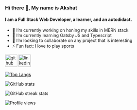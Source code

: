 ### Hi there 👋, My name is Akshat
#### I am a Full Stack Web Developer, a learner, and an autodidact.

- 🔭 I’m currently working on honing my skills in MERN stack 
- 🌱 I’m currently learning Gatsby JS and Typescript 
- 👯 I’m looking to collaborate on any project that is interesting 
- ⚡ Fun fact: I love to play sports 


[<img src='https://cdn.jsdelivr.net/npm/simple-icons@3.0.1/icons/github.svg' alt='github' height='40'>](https://github.com/Akshat-Das)  [<img src='https://cdn.jsdelivr.net/npm/simple-icons@3.0.1/icons/linkedin.svg' alt='linkedin' height='40'>](https://www.linkedin.com/in/akshat-das/)  

[![Top Langs](https://github-readme-stats.vercel.app/api/top-langs/?username=Akshat-Das)](https://github.com/anuraghazra/github-readme-stats)

![GitHub stats](https://github-readme-stats.vercel.app/api?username=Akshat-Das&show_icons=true&count_private=true)  

![GitHub streak stats](https://github-readme-streak-stats.herokuapp.com/?user=Akshat-Das)  

![Profile views](https://gpvc.arturio.dev/Akshat-Das)  
